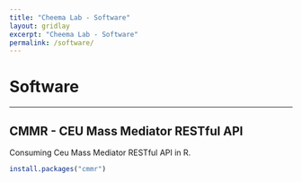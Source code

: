 ```yaml
---
title: "Cheema Lab - Software"
layout: gridlay
excerpt: "Cheema Lab - Software"
permalink: /software/
---
```


# Software

---

## CMMR - CEU Mass Mediator RESTful API

Consuming Ceu Mass Mediator RESTful API in R.

```r
install.packages("cmmr")
```
